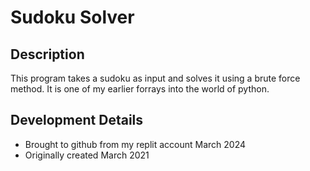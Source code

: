 # Sudoku Solver
## Description
This program takes a sudoku as input and solves it using a brute force method.  It is one of my earlier forrays into the world of python.
## Development Details
- Brought to github from my replit account March 2024
- Originally created March 2021
